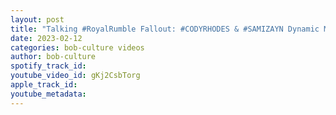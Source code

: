 ```yaml
---
layout: post
title: "Talking #RoyalRumble Fallout: #CODYRHODES & #SAMIZAYN Dynamic Moving Forward"
date: 2023-02-12
categories: bob-culture videos
author: bob-culture
spotify_track_id: 
youtube_video_id: gKj2CsbTorg
apple_track_id: 
youtube_metadata: 
---
```

